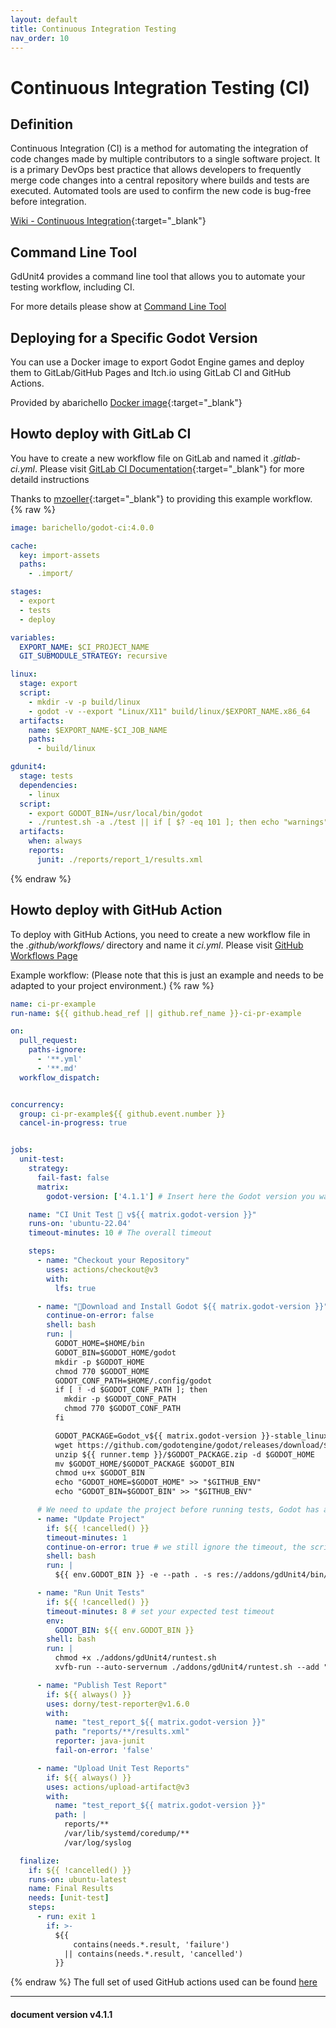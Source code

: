 ```yaml
---
layout: default
title: Continuous Integration Testing
nav_order: 10
---
```


# Continuous Integration Testing (CI)

## Definition
Continuous Integration (CI) is a method for automating the integration of code changes made by multiple contributors to a single software project. It is a primary DevOps best practice that allows developers to frequently merge code changes into a central repository where builds and tests are executed. Automated tools are used to confirm the new code is bug-free before integration.

[Wiki - Continuous Integration](https://en.wikipedia.org/wiki/Continuous_integration){:target="_blank"}


## Command Line Tool
GdUnit4 provides a command line tool that allows you to automate your testing workflow, including CI.

For more details please show at [Command Line Tool](/gdUnit4/advanced_testing/cmd)

## Deploying for a Specific Godot Version
You can use a Docker image to export Godot Engine games and deploy them to GitLab/GitHub Pages and Itch.io using GitLab CI and GitHub Actions.

Provided by abarichello [Docker image](https://github.com/abarichello/godot-ci){:target="_blank"}


## Howto deploy with GitLab CI
You have to create a new workflow file on GitLab and named it *\.gitlab-ci\.yml*. Please visit [GitLab CI Documentation](https://docs.gitlab.com/ee/ci/yaml/gitlab_ci_yaml.html){:target="_blank"} for more detaild instructions

Thanks to [mzoeller](https://github.com/mzoeller){:target="_blank"} to providing this example workflow.
{% raw %}
```yaml
image: barichello/godot-ci:4.0.0

cache:
  key: import-assets
  paths:
    - .import/

stages:
  - export
  - tests
  - deploy

variables:
  EXPORT_NAME: $CI_PROJECT_NAME
  GIT_SUBMODULE_STRATEGY: recursive

linux:
  stage: export
  script:
    - mkdir -v -p build/linux
    - godot -v --export "Linux/X11" build/linux/$EXPORT_NAME.x86_64
  artifacts:
    name: $EXPORT_NAME-$CI_JOB_NAME
    paths:
      - build/linux

gdunit4:
  stage: tests
  dependencies:
    - linux
  script:
    - export GODOT_BIN=/usr/local/bin/godot
    - ./runtest.sh -a ./test || if [ $? -eq 101 ]; then echo "warnings"; elif [ $? -eq 0 ]; then echo "success"; else exit 1; fi
  artifacts:
    when: always
    reports:
      junit: ./reports/report_1/results.xml
```
{% endraw %}

## Howto deploy with GitHub Action
To deploy with GitHub Actions, you need to create a new workflow file in the *\.github/workflows/* directory and name it *ci\.yml*. Please visit [GitHub Workflows Page](https://docs.github.com/en/actions/using-workflows)

Example workflow: (Please note that this is just an example and needs to be adapted to your project environment.)
{% raw %}
```yaml
name: ci-pr-example
run-name: ${{ github.head_ref || github.ref_name }}-ci-pr-example

on:
  pull_request:
    paths-ignore:
      - '**.yml'
      - '**.md'
  workflow_dispatch:


concurrency:
  group: ci-pr-example${{ github.event.number }}
  cancel-in-progress: true


jobs:
  unit-test:
    strategy:
      fail-fast: false
      matrix:
        godot-version: ['4.1.1'] # Insert here the Godot version you want to run your tests with

    name: "CI Unit Test 🐧 v${{ matrix.godot-version }}"
    runs-on: 'ubuntu-22.04'
    timeout-minutes: 10 # The overall timeout

    steps:
      - name: "Checkout your Repository"
        uses: actions/checkout@v3
        with:
          lfs: true

      - name: "🐧Download and Install Godot ${{ matrix.godot-version }}"
        continue-on-error: false
        shell: bash
        run: |
          GODOT_HOME=$HOME/bin
          GODOT_BIN=$GODOT_HOME/godot
          mkdir -p $GODOT_HOME
          chmod 770 $GODOT_HOME
          GODOT_CONF_PATH=$HOME/.config/godot
          if [ ! -d $GODOT_CONF_PATH ]; then
            mkdir -p $GODOT_CONF_PATH
            chmod 770 $GODOT_CONF_PATH
          fi

          GODOT_PACKAGE=Godot_v${{ matrix.godot-version }}-stable_linux.x86_64
          wget https://github.com/godotengine/godot/releases/download/${{ matrix.godot-version }}-stable/$GODOT_PACKAGE.zip -P ${{ runner.temp }}
          unzip ${{ runner.temp }}/$GODOT_PACKAGE.zip -d $GODOT_HOME
          mv $GODOT_HOME/$GODOT_PACKAGE $GODOT_BIN
          chmod u+x $GODOT_BIN
          echo "GODOT_HOME=$GODOT_HOME" >> "$GITHUB_ENV"
          echo "GODOT_BIN=$GODOT_BIN" >> "$GITHUB_ENV"

      # We need to update the project before running tests, Godot has actually issues with loading the plugin
      - name: "Update Project"
        if: ${{ !cancelled() }}
        timeout-minutes: 1
        continue-on-error: true # we still ignore the timeout, the script is not quit and we run into a timeout
        shell: bash
        run: |
          ${{ env.GODOT_BIN }} -e --path . -s res://addons/gdUnit4/bin/ProjectScanner.gd --headless --audio-driver Dummy

      - name: "Run Unit Tests"
        if: ${{ !cancelled() }}
        timeout-minutes: 8 # set your expected test timeout
        env:
          GODOT_BIN: ${{ env.GODOT_BIN }}
        shell: bash
        run: |
          chmod +x ./addons/gdUnit4/runtest.sh
          xvfb-run --auto-servernum ./addons/gdUnit4/runtest.sh --add "res://test" --audio-driver Dummy --display-driver x11 --rendering-driver opengl3 --screen 0 --continue

      - name: "Publish Test Report"
        if: ${{ always() }}
        uses: dorny/test-reporter@v1.6.0
        with:
          name: "test_report_${{ matrix.godot-version }}"
          path: "reports/**/results.xml"
          reporter: java-junit
          fail-on-error: 'false'

      - name: "Upload Unit Test Reports"
        if: ${{ always() }}
        uses: actions/upload-artifact@v3
        with:
          name: "test_report_${{ matrix.godot-version }}"
          path: |
            reports/**
            /var/lib/systemd/coredump/**
            /var/log/syslog

  finalize:
    if: ${{ !cancelled() }}
    runs-on: ubuntu-latest
    name: Final Results
    needs: [unit-test]
    steps:
      - run: exit 1
        if: >-
          ${{
              contains(needs.*.result, 'failure')
            || contains(needs.*.result, 'cancelled')
          }}
```
{% endraw %}
The full set of used GitHub actions used can be found [here](https://github.com/MikeSchulze/gdUnit4/blob/master/.github/workflows/ci-pr-example.yml)


---
<h4> document version v4.1.1 </h4>
